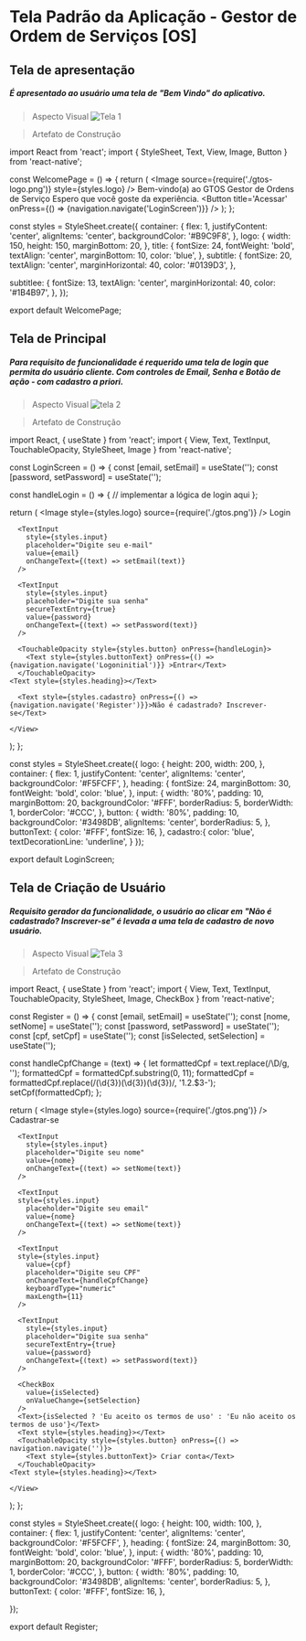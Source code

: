# Tela Padrão da Aplicação - Gestor de Ordem de Serviços [OS]

## Tela de apresentação

##### É apresentado ao usuário uma tela de "Bem Vindo" do aplicativo.

> Aspecto Visual
> ![Tela 1](https://user-images.githubusercontent.com/76191741/236713740-a27a0292-e5c0-4bfb-9149-0fbf43ff0bdd.JPG)

> Artefato de Construção

 import React from 'react';
import { StyleSheet, Text, View, Image, Button } from 'react-native';

const WelcomePage = () => {
  return (
    <View style={styles.container}>
      <Image source={require('./gtos-logo.png')} style={styles.logo} />
      <Text style={styles.title}>Bem-vindo(a) ao GTOS</Text>
      <Text style={styles.subtitle}>Gestor de Ordens de Serviço</Text>
      <Text style={styles.subtitlee}>Espero que você goste da experiência.</Text>
      <Text style={styles.title}></Text>
      <Button 
    title='Acessar'
    onPress={() => {navigation.navigate('LoginScreen')}}
    />
    </View>
  );
};

const styles = StyleSheet.create({
  container: {
    flex: 1,
    justifyContent: 'center',
    alignItems: 'center',
    backgroundColor: '#B9C9F8',
  },
  logo: {
    width: 150,
    height: 150,
    marginBottom: 20,
  },
  title: {
    fontSize: 24,
    fontWeight: 'bold',
    textAlign: 'center',
    marginBottom: 10,
    color: 'blue',
  },
  subtitle: {
    fontSize: 20,
    textAlign: 'center',
    marginHorizontal: 40,
    color: '#0139D3',
  },

  subtitlee: {
    fontSize: 13,
    textAlign: 'center',
    marginHorizontal: 40,
    color: '#1B4B97',
  },
});

export default WelcomePage;
  
## Tela de Principal

##### Para requisito de funcionalidade é requerido uma tela de login que permita do usuário cliente. Com controles de Email, Senha e Botão de ação - com cadastro a priori.

> Aspecto Visual
  ![tela 2](https://user-images.githubusercontent.com/76191741/236714092-873db82c-f233-47eb-9c9a-651be8913c2e.JPG)

> Artefato de Construção
  
  import React, { useState } from 'react';
import { View, Text, TextInput, TouchableOpacity, StyleSheet, Image } from 'react-native';

const LoginScreen = () => {
  const [email, setEmail] = useState('');
  const [password, setPassword] = useState('');

  const handleLogin = () => {
    // implementar a lógica de login aqui
  };

  return (
    <View style={styles.container}>
      <Image style={styles.logo} source={require('./gtos.png')} />
      <Text style={styles.heading}></Text>
      <Text style={styles.heading}>Login</Text>

      <TextInput
        style={styles.input}
        placeholder="Digite seu e-mail"
        value={email}
        onChangeText={(text) => setEmail(text)}
      />

      <TextInput
        style={styles.input}
        placeholder="Digite sua senha"
        secureTextEntry={true}
        value={password}
        onChangeText={(text) => setPassword(text)}
      />

      <TouchableOpacity style={styles.button} onPress={handleLogin}>
        <Text style={styles.buttonText} onPress={() => {navigation.navigate('Logoninitial')}} >Entrar</Text>
      </TouchableOpacity>
    <Text style={styles.heading}></Text>

      <Text style={styles.cadastro} onPress={() => {navigation.navigate('Register')}}>Não é cadastrado? Inscrever-se</Text>

    </View>
  );
};


const styles = StyleSheet.create({
  logo: {
    height: 200,
    width: 200,
  },
  container: {
    flex: 1,
    justifyContent: 'center',
    alignItems: 'center',
    backgroundColor: '#F5FCFF',
  },
  heading: {
    fontSize: 24,
    marginBottom: 30,
    fontWeight: 'bold',
    color: 'blue',
  },
  input: {
    width: '80%',
    padding: 10,
    marginBottom: 20,
    backgroundColor: '#FFF',
    borderRadius: 5,
    borderWidth: 1,
    borderColor: '#CCC',
  },
  button: {
    width: '80%',
    padding: 10,
    backgroundColor: '#3498DB',
    alignItems: 'center',
    borderRadius: 5,
  },
  buttonText: {
    color: '#FFF',
    fontSize: 16,
  },
  cadastro:{
    color: 'blue',
    textDecorationLine: 'underline',
  }
});

export default LoginScreen;

## Tela de Criação de Usuário

##### Requisito gerador da funcionalidade, o usuário ao clicar em "Não é cadastrado? Inscrever-se" é levada a uma tela de cadastro de novo usuário.
        
> Aspecto Visual
![Tela 3](https://user-images.githubusercontent.com/76191741/236714346-3a42d9da-e4bb-4bc2-8da6-27b1e7f3096b.JPG)
        
> Artefato de Construção

 import React, { useState } from 'react';
import { View, Text, TextInput, TouchableOpacity, StyleSheet, Image, CheckBox } from 'react-native';

const Register = () => {
  const [email, setEmail] = useState('');
  const [nome, setNome] = useState('');
  const [password, setPassword] = useState('');
  const [cpf, setCpf] = useState('');
  const [isSelected, setSelection] = useState('');

  
  const handleCpfChange = (text) => {
    let formattedCpf = text.replace(/\D/g, '');
    formattedCpf = formattedCpf.substring(0, 11);
    formattedCpf = formattedCpf.replace(/(\d{3})(\d{3})(\d{3})/, '$1.$2.$3-');
    setCpf(formattedCpf);
  };

  return (
    <View style={styles.container}>
      <Image style={styles.logo} source={require('./gtos.png')} />
      <Text style={styles.heading}></Text>
      <Text style={styles.heading}>Cadastrar-se</Text>

      <TextInput
        style={styles.input}
        placeholder="Digite seu nome"
        value={nome}
        onChangeText={(text) => setNome(text)}
      />

      <TextInput
      style={styles.input}
        placeholder="Digite seu email"
        value={nome}
        onChangeText={(text) => setNome(text)}
      />

      <TextInput
      style={styles.input}
        value={cpf}
        placeholder="Digite seu CPF"
        onChangeText={handleCpfChange}
        keyboardType="numeric"
        maxLength={11}
      />

      <TextInput
        style={styles.input}
        placeholder="Digite sua senha"
        secureTextEntry={true}
        value={password}
        onChangeText={(text) => setPassword(text)}
      />
      
      <CheckBox
        value={isSelected}
        onValueChange={setSelection}
      />
      <Text>{isSelected ? 'Eu aceito os termos de uso' : 'Eu não aceito os termos de uso'}</Text>
      <Text style={styles.heading}></Text>
      <TouchableOpacity style={styles.button} onPress={() => navigation.navigate('')}>
        <Text style={styles.buttonText}> Criar conta</Text>
      </TouchableOpacity>
    <Text style={styles.heading}></Text>

    </View>
  );
};


const styles = StyleSheet.create({
  logo: {
    height: 100,
    width: 100,
  },
  container: {
    flex: 1,
    justifyContent: 'center',
    alignItems: 'center',
    backgroundColor: '#F5FCFF',
  },
  heading: {
    fontSize: 24,
    marginBottom: 30,
    fontWeight: 'bold',
    color: 'blue',
  },
  input: {
    width: '80%',
    padding: 10,
    marginBottom: 20,
    backgroundColor: '#FFF',
    borderRadius: 5,
    borderWidth: 1,
    borderColor: '#CCC',
  },
  button: {
    width: '80%',
    padding: 10,
    backgroundColor: '#3498DB',
    alignItems: 'center',
    borderRadius: 5,
  },
  buttonText: {
    color: '#FFF',
    fontSize: 16,
  },

});

export default Register;


